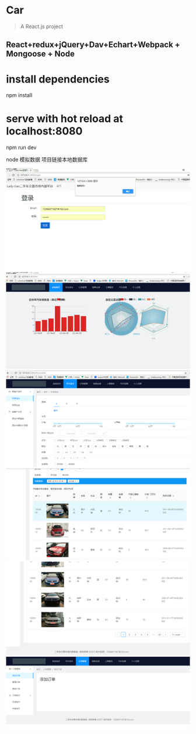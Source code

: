 # Car

> A React.js project
## React+redux+jQuery+Dav+Echart+Webpack + Mongoose + Node

# install dependencies
npm install

# serve with hot reload at localhost:8080
npm run dev

node 模拟数据  项目链接本地数据库

![image](pic/0.png)
![image](pic/1.png)
![image](pic/2.png)
![image](pic/3.png)
![image](pic/49.png)
![image](pic/5.png)
